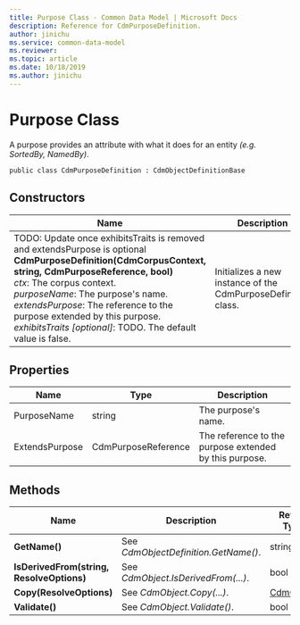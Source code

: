 ```yaml
---
title: Purpose Class - Common Data Model | Microsoft Docs
description: Reference for CdmPurposeDefinition.
author: jinichu
ms.service: common-data-model
ms.reviewer: 
ms.topic: article
ms.date: 10/18/2019
ms.author: jinichu
---
```


# Purpose Class

A purpose provides an attribute with what it does for an entity *(e.g. SortedBy, NamedBy)*.


```
public class CdmPurposeDefinition : CdmObjectDefinitionBase
```

## Constructors
|Name|Description|
|---|---|
|TODO: Update once exhibitsTraits is removed and extendsPurpose is optional<br/>**CdmPurposeDefinition(CdmCorpusContext, string, CdmPurposeReference, bool)**<br/>*ctx*: The corpus context.<br/>*purposeName*: The purpose's name.<br/>*extendsPurpose*: The reference to the purpose extended by this purpose.<br/>*exhibitsTraits [optional]*: TODO. The default value is false.|Initializes a new instance of the CdmPurposeDefinition class.|

## Properties
|Name|Type|Description|
|---|---|---|
|PurposeName|string|The purpose's name.|
|ExtendsPurpose|CdmPurposeReference|The reference to the purpose extended by this purpose.|

## Methods
|Name|Description|Return Type|
|---|---|---|
|**GetName()**|See *CdmObjectDefinition.GetName()*.|string|
|**IsDerivedFrom(string, ResolveOptions)**|See *CdmObject.IsDerivedFrom(...)*.|bool|
|**Copy(ResolveOptions)**|See *CdmObject.Copy(...)*.|[CdmObject](cdmobject.md)|
|**Validate()**|See *CdmObject.Validate()*.|bool|

